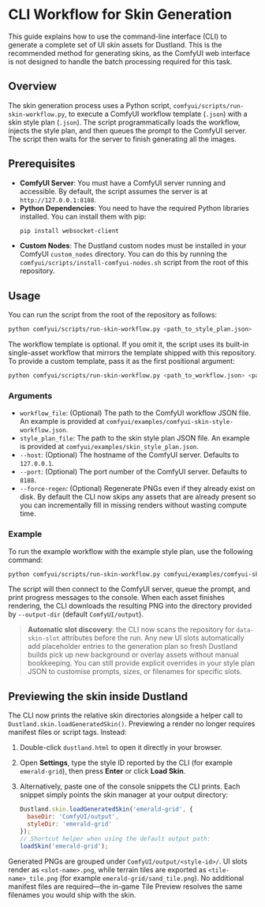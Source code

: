 # CLI Workflow for Skin Generation

This guide explains how to use the command-line interface (CLI) to generate a complete set of UI skin assets for Dustland. This is the recommended method for generating skins, as the ComfyUI web interface is not designed to handle the batch processing required for this task.

## Overview

The skin generation process uses a Python script, `comfyui/scripts/run-skin-workflow.py`, to execute a ComfyUI workflow template (`.json`) with a skin style plan (`.json`). The script programmatically loads the workflow, injects the style plan, and then queues the prompt to the ComfyUI server. The script then waits for the server to finish generating all the images.

## Prerequisites

- **ComfyUI Server**: You must have a ComfyUI server running and accessible. By default, the script assumes the server is at `http://127.0.0.1:8188`.
- **Python Dependencies**: You need to have the required Python libraries installed. You can install them with pip:
  ```bash
  pip install websocket-client
  ```
- **Custom Nodes**: The Dustland custom nodes must be installed in your ComfyUI `custom_nodes` directory. You can do this by running the `comfyui/scripts/install-comfyui-nodes.sh` script from the root of this repository.

## Usage

You can run the script from the root of the repository as follows:

```bash
python comfyui/scripts/run-skin-workflow.py <path_to_style_plan.json>
```

The workflow template is optional. If you omit it, the script uses its built-in single-asset workflow that mirrors the template shipped with this repository. To provide a custom template, pass it as the first positional argument:

```bash
python comfyui/scripts/run-skin-workflow.py <path_to_workflow.json> <path_to_style_plan.json>
```

### Arguments

- `workflow_file`: (Optional) The path to the ComfyUI workflow JSON file. An example is provided at `comfyui/examples/comfyui-skin-style-workflow.json`.
- `style_plan_file`: The path to the skin style plan JSON file. An example is provided at `comfyui/examples/skin_style_plan.json`.
- `--host`: (Optional) The hostname of the ComfyUI server. Defaults to `127.0.0.1`.
- `--port`: (Optional) The port number of the ComfyUI server. Defaults to `8188`.
- `--force-regen`: (Optional) Regenerate PNGs even if they already exist on disk. By default the CLI now skips any assets that
  are already present so you can incrementally fill in missing renders without wasting compute time.

### Example

To run the example workflow with the example style plan, use the following command:

```bash
python comfyui/scripts/run-skin-workflow.py comfyui/examples/comfyui-skin-style-workflow.json comfyui/examples/skin_style_plan.json
```

The script will then connect to the ComfyUI server, queue the prompt, and print progress messages to the console. When each asset finishes rendering, the CLI downloads the resulting PNG into the directory provided by `--output-dir` (default `ComfyUI/output`).

> **Automatic slot discovery**: the CLI now scans the repository for `data-skin-slot` attributes before the run. Any new UI slots
> automatically add placeholder entries to the generation plan so fresh Dustland builds pick up new background or overlay assets
> without manual bookkeeping. You can still provide explicit overrides in your style plan JSON to customise prompts, sizes, or
> filenames for specific slots.

## Previewing the skin inside Dustland

The CLI now prints the relative skin directories alongside a helper call to `Dustland.skin.loadGeneratedSkin()`. Previewing a render no longer requires manifest files or script tags. Instead:

1. Double-click `dustland.html` to open it directly in your browser.
2. Open **Settings**, type the style ID reported by the CLI (for example `emerald-grid`), then press **Enter** or click **Load Skin**.
3. Alternatively, paste one of the console snippets the CLI prints. Each snippet simply points the skin manager at your output directory:

   ```js
   Dustland.skin.loadGeneratedSkin('emerald-grid', {
     baseDir: 'ComfyUI/output',
     styleDir: 'emerald-grid'
   });
   // Shortcut helper when using the default output path:
   loadSkin('emerald-grid');
   ```

Generated PNGs are grouped under `ComfyUI/output/<style-id>/`. UI slots render as `<slot-name>.png`, while terrain tiles are exported as `<tile-name>_tile.png` (for example `emerald-grid/sand_tile.png`). No additional manifest files are required—the in-game Tile Preview resolves the same filenames you would ship with the skin.
